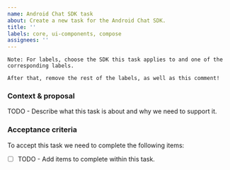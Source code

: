 ```yaml
---
name: Android Chat SDK task
about: Create a new task for the Android Chat SDK.
title: ''
labels: core, ui-components, compose
assignees: ''
---
```


```
Note: For labels, choose the SDK this task applies to and one of the corresponding labels.

After that, remove the rest of the labels, as well as this comment!
```

### Context & proposal

TODO - Describe what this task is about and why we need to support it.

### Acceptance criteria

To accept this task we need to complete the following items:

- [ ] TODO - Add items to complete within this task.